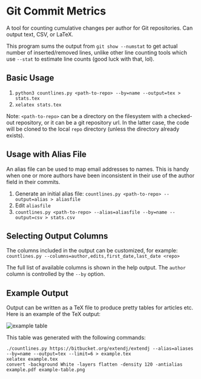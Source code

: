 # Git Commit Metrics

A tool for counting cumulative changes per author for Git repositories.
Can output text, CSV, or LaTeX.

This program sums the output from `git show --numstat` to get actual number of
inserted/removed lines, unlike other line counting tools which use `--stat` to
estimate line counts (good luck with that, lol).

## Basic Usage

1. `python3 countlines.py <path-to-repo> --by=name --output=tex > stats.tex`
2. `xelatex stats.tex`

Note: `<path-to-repo>` can be a directory on the filesystem with a checked-out repository,
or it can be a git repository url. In the latter case, the code will be cloned to the local `repo`
directory (unless the directory already exists).

## Usage with Alias File

An alias file can be used to map email addresses to names. This is handy when
one or more authors have been inconsistent in their use of the author field in
their commits.

1. Generate an initial alias file:
    `countlines.py <path-to-repo> --output=alias > aliasfile`
2. Edit `aliasfile`
3. `countlines.py <path-to-repo> --alias=aliasfile --by=name --output=csv > stats.csv`

## Selecting Output Columns

The columns included in the output can be customized, for example:
`countlines.py --columns=author,edits,first_date,last_date <repo>`

The full list of available columns is shown in the help output.
The `author` column is controlled by the `--by` option.

## Example Output

Output can be written as a TeX file to produce pretty tables for articles etc.
Here is an example of the TeX output:

![example table](https://raw.githubusercontent.com/llbit/git-commit-metrics/master/example-table.png)


This table was generated with the following commands:

    ./countlines.py https://bitbucket.org/extendj/extendj --alias=aliases --by=name --output=tex --limit=6 > example.tex
    xelatex example.tex
    convert -background White -layers flatten -density 120 -antialias example.pdf example-table.png

